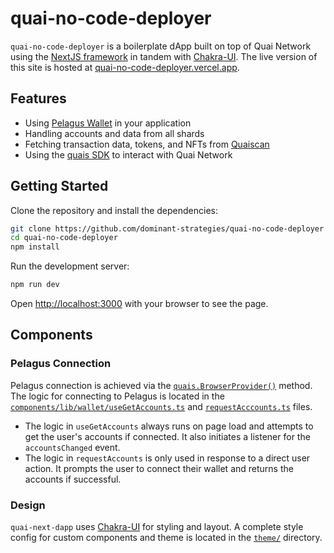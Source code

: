 # quai-no-code-deployer

`quai-no-code-deployer` is a boilerplate dApp built on top of Quai Network using the [NextJS framework](https://next.js) in tandem with [Chakra-UI](https://chakra-ui.com/). The live version of this site is hosted at [quai-no-code-deployer.vercel.app](https://quai-no-code-deployer.vercel.app/).

## Features

- Using [Pelagus Wallet](https://pelaguswallet.io) in your application
- Handling accounts and data from all shards
- Fetching transaction data, tokens, and NFTs from [Quaiscan](https://quaiscan.io)
- Using the [quais SDK](https://npmjs.com/package/quais) to interact with Quai Network

## Getting Started

Clone the repository and install the dependencies:

```bash
git clone https://github.com/dominant-strategies/quai-no-code-deployer
cd quai-no-code-deployer
npm install
```

Run the development server:

```bash
npm run dev
```

Open [http://localhost:3000](http://localhost:3000) with your browser to see the page.

## Components

### Pelagus Connection

Pelagus connection is achieved via the [`quais.BrowserProvider()`](https://docs.qu.ai/sdk/content/classes/BrowserProvider#browserprovider) method. The logic for connecting to Pelagus is located in the [`components/lib/wallet/useGetAccounts.ts`](./components/lib/wallet/useGetAccounts.ts) and [`requestAcccounts.ts`](./components/lib/wallet/requestAccounts.ts) files.

- The logic in `useGetAccounts` always runs on page load and attempts to get the user's accounts if connected. It also initiates a listener for the `accountsChanged` event.
- The logic in `requestAccounts` is only used in response to a direct user action. It prompts the user to connect their wallet and returns the accounts if successful.

### Design

`quai-next-dapp` uses [Chakra-UI](https://chakra-ui.com/) for styling and layout. A complete style config for custom components and theme is located in the [`theme/`](./theme) directory.
